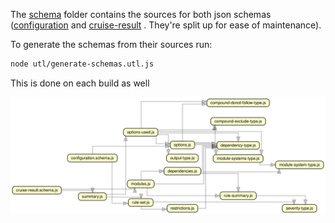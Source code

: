 The [schema](schema) folder contains the sources for both json schemas ([configuration](../src/schemas/configuration.schema.json) and [cruise-result](../src/schemas/cruise-result.schema.json) . They're split up 
for ease of maintenance). 

To generate the schemas from their sources run:

```sh
node utl/generate-schemas.utl.js
```

This is done on each build as well

![overview](overview.svg)